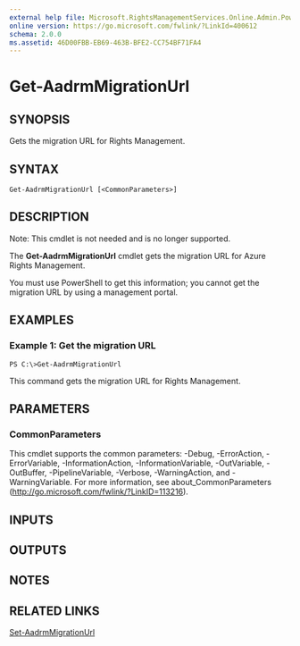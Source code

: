 ```yaml
---
external help file: Microsoft.RightsManagementServices.Online.Admin.PowerShell.dll-Help.xml
online version: https://go.microsoft.com/fwlink/?LinkId=400612
schema: 2.0.0
ms.assetid: 46D00FBB-EB69-463B-BFE2-CC754BF71FA4
---
```


# Get-AadrmMigrationUrl

## SYNOPSIS
Gets the migration URL for Rights Management.

## SYNTAX

```
Get-AadrmMigrationUrl [<CommonParameters>]
```

## DESCRIPTION
Note: This cmdlet is not needed and is no longer supported.

The **Get-AadrmMigrationUrl** cmdlet gets the migration URL for Azure Rights Management.

You must use PowerShell to get this information; you cannot get the migration URL by using a management portal.

## EXAMPLES

### Example 1: Get the migration URL
```
PS C:\>Get-AadrmMigrationUrl
```

This command gets the migration URL for Rights Management.

## PARAMETERS

### CommonParameters
This cmdlet supports the common parameters: -Debug, -ErrorAction, -ErrorVariable, -InformationAction, -InformationVariable, -OutVariable, -OutBuffer, -PipelineVariable, -Verbose, -WarningAction, and -WarningVariable. For more information, see about_CommonParameters (http://go.microsoft.com/fwlink/?LinkID=113216).

## INPUTS

## OUTPUTS

## NOTES

## RELATED LINKS

[Set-AadrmMigrationUrl](./Set-AadrmMigrationUrl.md)


